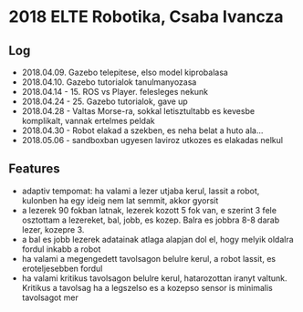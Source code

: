 # 2018 ELTE Robotika, Csaba Ivancza

## Log

- 2018.04.09. Gazebo telepitese, elso model kiprobalasa
- 2018.04.10. Gazebo tutorialok tanulmanyozasa
- 2018.04.14 - 15. ROS vs Player. felesleges nekunk
- 2018.04.24 - 25. Gazebo tutorialok, gave up
- 2018.04.28 - Valtas Morse-ra, sokkal letisztultabb es kevesbe komplikalt, vannak ertelmes peldak
- 2018.04.30 - Robot elakad a szekben, es neha belat a huto ala...
- 2018.05.06 - sandboxban ugyesen laviroz utkozes es elakadas nelkul

## Features
- adaptiv tempomat: ha valami a lezer utjaba kerul, lassit a robot, kulonben ha egy ideig nem lat semmit, akkor gyorsit
- a lezerek 90 fokban latnak, lezerek kozott 5 fok van, e szerint 3 fele osztottam a lezereket, bal, jobb, es kozep. Balra es jobbra 8-8 darab lezer, kozepre 3.
- a bal es jobb lezerek adatainak atlaga alapjan dol el, hogy melyik oldalra fordul inkabb a robot
- ha valami a megengedett tavolsagon belulre kerul, a robot lassit, es eroteljesebben fordul
- ha valami kritikus tavolsagon belulre kerul, hatarozottan iranyt valtunk.
Kritikus a tavolsag ha a legszelso es a kozepso sensor is minimalis tavolsagot mer